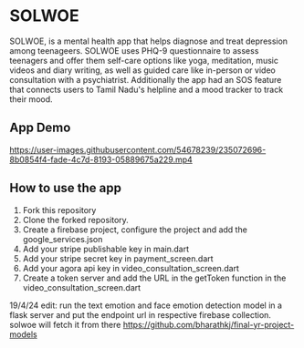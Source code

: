 # SOLWOE

SOLWOE, is a mental health app that helps diagnose and treat depression among teenageers. SOLWOE uses PHQ-9 questionnaire to assess teenagers and offer them self-care options like yoga, meditation, music videos and diary writing, as well as guided care like in-person or video consultation with a psychiatrist. Additionally the app had an SOS feature that connects users to Tamil Nadu's helpline and a mood tracker to track their mood.

## App Demo

https://user-images.githubusercontent.com/54678239/235072696-8b0854f4-fade-4c7d-8193-05889675a229.mp4

## How to use the app

1. Fork this repository
2. Clone the forked repository.
3. Create a firebase project, configure the project and add the google_services.json
4. Add your stripe publishable key in main.dart
5. Add your stripe secret key in payment_screen.dart
6. Add your agora api key in video_consultation_screen.dart
7. Create a token server and add the URL in the getToken function in the video_consultation_screen.dart

19/4/24 edit:
run the text emotion and face emotion detection model in a flask server and put the endpoint url in respective firebase collection. solwoe will fetch it from there
https://github.com/bharathkj/final-yr-project-models
